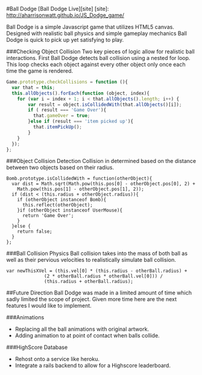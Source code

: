 #Ball Dodge
[Ball Dodge Live][site]
[site]: http://aharrisonwatt.github.io/JS_Dodge_game/

Ball Dodge is a simple Javascript game that utilizes HTML5 canvas.  Designed with realistic ball physics and simple gameplay mechanics Ball Dodge is quick to pick up yet satisfying to play.

###Checking Object Collision
Two key pieces of logic allow for realistic ball interactions.  First Ball Dodge detects ball collision using a nested for loop.  This loop checks each object against every other object only once each time the game is rendered.

```javascript
Game.prototype.checkCollisions = function (){
  var that = this;
  this.allObjects().forEach(function (object, index){
    for (var i = index + 1; i < that.allObjects().length; i++) {
        var result = object.isCollidedWith(that.allObjects()[i]);
        if ( result === 'Game Over'){
          that.gameOver = true;
        }else if (result === 'item picked up'){
          that.itemPickUp();
        }
    }
  });
};
```

###Object Collision Detection
Collision in determined based on the distance between two objects based on their radius.  

```javescript
Bomb.prototype.isCollidedWith = function(otherObject){
  var dist = Math.sqrt(Math.pow(this.pos[0] - otherObject.pos[0], 2) +
    Math.pow(this.pos[1] - otherObject.pos[1], 2));
  if (dist < (this.radius + otherObject.radius)){
    if (otherObject instanceof Bomb){
      this.reflect(otherObject);
    }if (otherObject instanceof UserMouse){
      return 'Game Over';
    }
  }else {
    return false;
  }
};
```

###Ball Collision Physics
Ball collision takes into the mass of both ball as well as their pervious velocities to realistically simulate ball collision.   

```javescript
var newThisXVel = (this.vel[0] * (this.radius - otherBall.radius) +
              (2 * otherBall.radius * otherBall.vel[0])) /
              (this.radius + otherBall.radius);
```

##Future Direction
Ball Dodge was made in a limited amount of time which sadly limited the scope of project.  Given more time here are the next features I would like to implement.

###Animations
* Replacing all the ball animations with original artwork.
* Adding animation to at point of contact when balls collide.

###HighScore Database
* Rehost onto a service like heroku.
* Integrate a rails backend to allow for a Highscore leaderboard.
